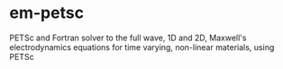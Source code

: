 em-petsc
========

PETSc and Fortran solver to the full wave, 1D and 2D,  Maxwell's electrodynamics equations for time varying, non-linear materials, using PETSc
